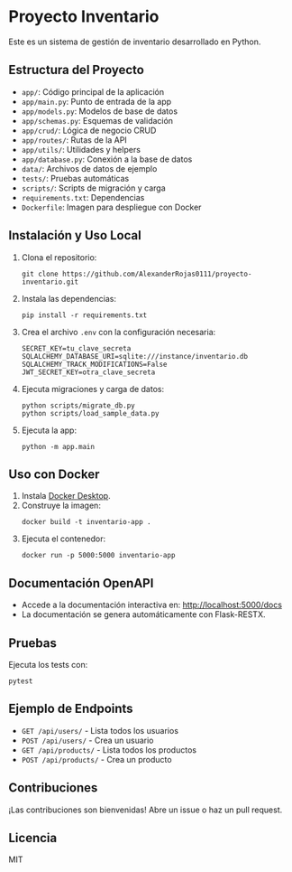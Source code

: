 # Proyecto Inventario

Este es un sistema de gestión de inventario desarrollado en Python.

## Estructura del Proyecto

- `app/`: Código principal de la aplicación
- `app/main.py`: Punto de entrada de la app
- `app/models.py`: Modelos de base de datos
- `app/schemas.py`: Esquemas de validación
- `app/crud/`: Lógica de negocio CRUD
- `app/routes/`: Rutas de la API
- `app/utils/`: Utilidades y helpers
- `app/database.py`: Conexión a la base de datos
- `data/`: Archivos de datos de ejemplo
- `tests/`: Pruebas automáticas
- `scripts/`: Scripts de migración y carga
- `requirements.txt`: Dependencias
- `Dockerfile`: Imagen para despliegue con Docker

## Instalación y Uso Local

1. Clona el repositorio:
   ```
   git clone https://github.com/AlexanderRojas0111/proyecto-inventario.git
   ```
2. Instala las dependencias:
   ```
   pip install -r requirements.txt
   ```
3. Crea el archivo `.env` con la configuración necesaria:
   ```
   SECRET_KEY=tu_clave_secreta
   SQLALCHEMY_DATABASE_URI=sqlite:///instance/inventario.db
   SQLALCHEMY_TRACK_MODIFICATIONS=False
   JWT_SECRET_KEY=otra_clave_secreta
   ```
4. Ejecuta migraciones y carga de datos:
   ```
   python scripts/migrate_db.py
   python scripts/load_sample_data.py
   ```
5. Ejecuta la app:
   ```
   python -m app.main
   ```

## Uso con Docker

1. Instala [Docker Desktop](https://www.docker.com/products/docker-desktop/).
2. Construye la imagen:
   ```
   docker build -t inventario-app .
   ```
3. Ejecuta el contenedor:
   ```
   docker run -p 5000:5000 inventario-app
   ```

## Documentación OpenAPI

- Accede a la documentación interactiva en: [http://localhost:5000/docs](http://localhost:5000/docs)
- La documentación se genera automáticamente con Flask-RESTX.

## Pruebas

Ejecuta los tests con:
```
pytest
```

## Ejemplo de Endpoints

- `GET /api/users/` - Lista todos los usuarios
- `POST /api/users/` - Crea un usuario
- `GET /api/products/` - Lista todos los productos
- `POST /api/products/` - Crea un producto

## Contribuciones

¡Las contribuciones son bienvenidas! Abre un issue o haz un pull request.

## Licencia

MIT
